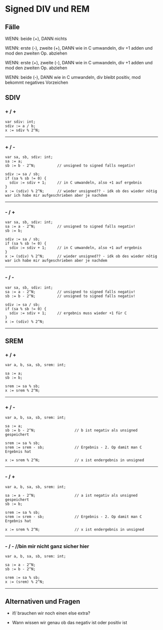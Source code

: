 # Signed DIV und REM

## Fälle
WENN: beide (+), DANN nichts 

WENN: erste (-), zweite (+), DANN wie in C umwandeln, div +1 adden und mod den zweiten Op. abziehen  

WENN: erste (+), zweite (-), DANN wie in C umwandeln, div +1 adden und mod den zweiten Op. abziehen  

WENN: beide (-), DANN wie in C umwandeln, div bleibt positiv, mod bekommt negatives Vorzeichen

## SDIV

### + / +
```boogie
var sdiv: int;
sdiv := a / b;
x := sdiv % 2^N;
```
---
### + / -
```boogie
var sa, sb, sdiv: int;
sa := a;
sb := b - 2^N;          // unsigned to signed falls negativ!

sdiv := sa / sb;
if (sa % sb != 0) {
  sdiv := sdiv + 1;     // in C umwandeln, also +1 auf ergebnis
}
x := (sdiv) % 2^N;      // wieder unsigned?? - idk ob des wieder nötig war ich habe mir aufgeschrieben aber je nachdem
```
---
### - / +

```boogie
var sa, sb, sdiv: int;
sa := a - 2^N;          // unsigned to signed falls negativ!
sb := b;

sdiv := sa / sb;
if (sa % sb != 0) {
  sdiv := sdiv + 1;     // in C umwandeln, also +1 auf ergebnis
}
x := (sdiv) % 2^N;      // wieder unsigned?? - idk ob des wieder nötig war ich habe mir aufgeschrieben aber je nachdem
```

---
### - / -
```boogie
var sa, sb, sdiv: int;
sa := a - 2^N;          // unsigned to signed falls negativ!
sb := b - 2^N;          // unsigned to signed falls negativ!

sdiv := sa / sb;
if (sa % sb != 0) {
  sdiv := sdiv + 1;     // ergebnis muss wieder +1 für C
}
x := (sdiv) % 2^N;
```
---



## SREM

### + / +
```boogie
var a, b, sa, sb, srem: int;

sa := a;
sb := b;

srem := sa % sb;
x := srem % 2^N;
```
---

### + / -
```boogie
var a, b, sa, sb, srem: int;

sa := a;
sb := b - 2^N;                  // b ist negativ als unsigned gespeichert

srem := sa % sb;
srem := srem - sb;              // Ergebnis - 2. Op damit man C Ergebnis hat

x := srem % 2^N;                // x ist endergebnis in unsigned
```
---

### - / +
```boogie
var a, b, sa, sb, srem: int;

sa := a - 2^N;                  // a ist negativ als unsigned gespeichert
sb := b;

srem := sa % sb;
srem := srem - sb;              // Ergebnis - 2. Op damit man C Ergebnis hat

x := srem % 2^N;                // x ist endergebnis in unsigned
```
---

### - / - //bin mir nicht ganz sicher hier
```boogie
var a, b, sa, sb, srem: int;

sa := a - 2^N;
sb := b - 2^N;

srem := sa % sb;
x := (srem) % 2^N;
```
---

## Alternativen und Fragen

-   if/ brauchen wir noch einen else extra?

-   Wann wissen wir genau ob das negativ ist oder positiv ist